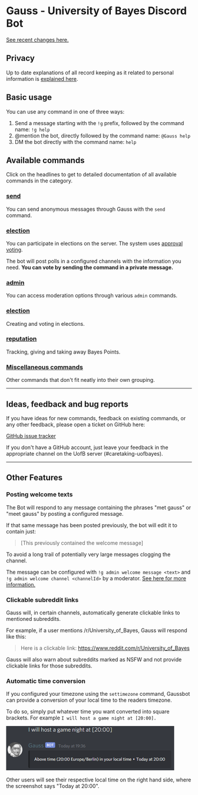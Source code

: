 # Gauss - University of Bayes Discord Bot

[See recent changes here.](./WhatsNew.md)

## Privacy

Up to date explanations of all record keeping as it related to personal information is [explained here](./PRIVACY.md).

## Basic usage

You can use any command in one of three ways:

1. Send a message starting with the `!g` prefix, followed by the command name:
   `!g help`
2. @mention the bot, directly followed by the command name: `@Gauss help`
3. DM the bot directly with the command name: `help`

## Available commands

Click on the headlines to get to detailed documentation of all available commands in the category.

### [send](./send/README.md)

You can send anonymous messages through Gauss with the `send` command.

### [election](./election/README.md)

You can participate in elections on the server. The system uses [approval voting](https://en.wikipedia.org/wiki/Approval_voting).

The bot will post polls in a configured channels with the information you need. **You can vote by sending the command in a private message.**

### [admin](./admin/README.md)

You can access moderation options through various `admin` commands.

### [election](./election/README.md)

Creating and voting in elections.

### [reputation](./reputation/README.md)

Tracking, giving and taking away Bayes Points.

### [Miscellaneous commands](./misc/README.md)

Other commands that don't fit neatly into their own grouping.

---

## Ideas, feedback and bug reports

If you have ideas for new commands, feedback on existing commands, or any other feedback, please open a ticket on GitHub here:

[GitHub issue tracker](https://github.com/StringEpsilon/UniversityOfBots/issues)

If you don't have a GitHub account, just leave your feedback in the appropriate channel on the UofB server (#caretaking-uofbayes).

---

## Other Features

### Posting welcome texts

The Bot will respond to any message containing the phrases "met gauss" or "meet gauss" by posting a configured message.

If that same message has been posted previously, the bot will edit it to contain just:

> [This previously contained the welcome message]

To avoid a long trail of potentially very large messages clogging the channel.

The message can be configured with `!g admin welcome message <text>` and `!g admin welcome channel <channelId>` by a moderator. [See here for more information.](./admin/README.md#admin-welcome-message)

### Clickable subreddit links

Gauss will, in certain channels, automatically generate clickable links to mentioned subreddits.

For example, if a user mentions /r/University_of_Bayes, Gauss will respond like this:

> Here is a clickable link: https://www.reddit.com/r/University_of_Bayes

Gauss will also warn about subreddits marked as NSFW and not provide clickable links for those subreddits.

### Automatic time conversion

If you configured your timezone using the `settimezone` command, Gaussbot can provide a conversion of your local time to the readers timezone.

To do so, simply put whatever time you want converted into square brackets. For example `I will host a game night at [20:00].`

<img src="./img/time_conversion.png" />

Other users will see their respective local time on the right hand side, where the screenshot says "Today at 20:00".
